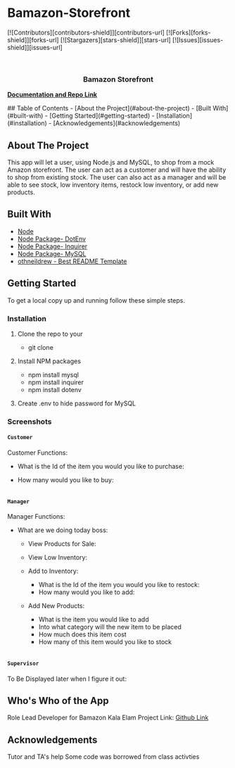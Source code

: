 # Bamazon-Storefront
<!--
*** Thanks for checking out this README Template. If you have a suggestion that would
*** make this better, please fork the repo and create a pull request or simply open
*** an issue with the tag "enhancement".
*** Thanks again! Now go create something AMAZING! :D
***
***
***
*** To avoid retyping too much info. Do a search and replace for the following:
*** github_username, repo, twitter_handle, email
-->
<!-- PROJECT SHIELDS -->
<!--
*** I'm using markdown "reference style" links for readability.
*** Reference links are enclosed in brackets [ ] instead of parentheses ( ).
*** See the bottom of this document for the declaration of the reference variables
*** for contributors-url, forks-url, etc. This is an optional, concise syntax you may use.
*** https://www.markdownguide.org/basic-syntax/#reference-style-links
-->
[![Contributors][contributors-shield]][contributors-url]
[![Forks][forks-shield]][forks-url]
[![Stargazers][stars-shield]][stars-url]
[![Issues][issues-shield]][issues-url]
<!-- PROJECT LOGO -->
<br />
<p align="center">
  <h3 align="center">Bamazon Storefront</h3>
    <a href="https://github.com/speechgirl1505/Bamazon-Storefront"><strong>Documentation and Repo Link</strong></a>
    <br />
  </p>
</p>
<!-- TABLE OF CONTENTS -->
## Table of Contents
- [About the Project](#about-the-project)
    - [Built With](#built-with)
- [Getting Started](#getting-started)
    - [Installation](#installation)
- [Acknowledgements](#acknowledgements)

<!-- ABOUT THE PROJECT -->
## About The Project

This app will let a user, using Node.js and MySQL, to shop from a mock Amazon storefront. The user can act as a customer and will have the ability to shop from existing stock. The user can also act as a manager and will be able to see stock, low inventory items, restock low inventory, or add new products. 

## Built With
- [Node](https://nodejs.org/en/)
- [Node Package- DotEnv](https://www.npmjs.com/package/dotenv)
- [Node Package- Inquirer](https://www.npmjs.com/package/inquirer)
- [Node Package- MySQL](https://www.npmjs.com/package/mysql)
- [othneildrew - Best README Template](https://github.com/othneildrew/Best-README-Template)

<!-- GETTING STARTED -->
## Getting Started
To get a local copy up and running follow these simple steps.
### Installation
1. Clone the repo to your 
    - git clone 

2. Install NPM packages
    - npm install mysql
    - npm install inquirer
    - npm install dotenv

3. Create .env to hide password for MySQL
   
   
### Screenshots

#### `Customer`

Customer Functions:
- What is the Id of the item you would you like to purchase:

- How many would you like to buy:

<img src=""/>

#### `Manager`

Manager Functions:
- What are we doing today boss:

    - View Products for Sale:
        
    - View Low Inventory: 
    
    - Add to Inventory:
        - What is the Id of the item you would you like to restock:
        - How many would you like to add:

    - Add New Products:
        - What is the item you would like to add
        - Into what category will the new item to be placed
        - How much does this item cost
        - How many of this item would you like to stock

<img src=""/>

#### `Supervisor`

To Be Displayed later when I figure it out:

## Who's Who of the App
Role Lead Developer for Bamazon Kala Elam
Project Link: [Github Link](https://github.com/speechgirl1505/Bamazon-Storefront)

## Acknowledgements
Tutor and TA's help 
Some code was borrowed from class activties

<!-- MARKDOWN LINKS & IMAGES -->
<!-- https://www.markdownguide.org/basic-syntax/#reference-style-links -->